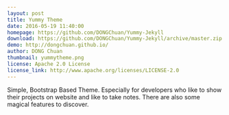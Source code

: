 ```yaml
---
layout: post
title: Yummy Theme
date: 2016-05-19 11:40:00
homepage: https://github.com/DONGChuan/Yummy-Jekyll
download: https://github.com/DONGChuan/Yummy-Jekyll/archive/master.zip
demo: http://dongchuan.github.io/
author: DONG Chuan
thumbnail: yummytheme.png
license: Apache 2.0 License
license_link: http://www.apache.org/licenses/LICENSE-2.0
---
```

Simple, Bootstrap Based Theme. Especially for developers who like to show their projects on website and like to take notes. There are also some magical features to discover.